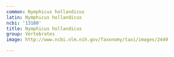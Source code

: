 ```yaml
---
common: Nymphicus hollandicus
latin: Nymphicus hollandicus
ncbi: '13180'
title: Nymphicus hollandicus
group: Vertebrates
image: http://www.ncbi.nlm.nih.gov/Taxonomy/taxi/images/2449

---
```

